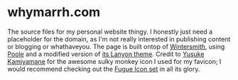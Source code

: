 whymarrh.com
============

The source files for my personal website thingy. I honestly just need a placeholder for the domain, as I'm not really interested in publishing content or blogging or whathaveyou. The page is built ontop of [Wintersmith](http://wintersmith.io/), using [Poole](http://getpoole.com/) and a modified version of [its Lanyon theme](http://lanyon.getpoole.com/). Credit to [Yusuke Kamiyamane](http://p.yusukekamiyamane.com/) for the awesome sulky monkey icon I used for my favicon; I would recommend checking out the [Fugue Icon set](http://p.yusukekamiyamane.com/) in all its glory.
